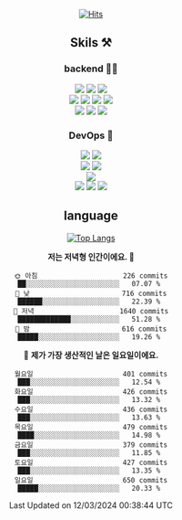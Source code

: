 <div align="center">

[![Hits](https://hits.seeyoufarm.com/api/count/incr/badge.svg?url=https%3A%2F%2Fgithub.com%2Fzxcv9203%2Fhit-counter&count_bg=%23FF7272&title_bg=%23324C2E&icon=codeigniter.svg&icon_color=%23DD5B5B&title=%EB%B0%A9%EB%AC%B8%EC%9E%90&edge_flat=false)](https://hits.seeyoufarm.com)
  
## Skils ⚒️
### backend 🧑‍💻
  
<img src="https://img.shields.io/badge/Java-FF6600?style=flat-square&logo=buymeacoffee&logoColor=white"/>
<img src="https://img.shields.io/badge/Go-0099FF?style=flat-square&logo=go&logoColor=white"/>
<img src="https://img.shields.io/badge/Kotlin-7F52FF?style=flat-square&logo=kotlin&logoColor=white"/>
  
  
<br />
  
<img src="https://img.shields.io/badge/Spring-339933?style=flat-square&logo=Spring&logoColor=white"/>
<img src="https://img.shields.io/badge/Spring Boot-339933?style=flat-square&logo=Spring Boot&logoColor=white"/>
<img src="https://img.shields.io/badge/Spring Security-339933?style=flat-square&logo=Spring Security&logoColor=white"/>
  
<img src="https://img.shields.io/badge/Spring Data JPA-339933?style=flat-square&logo=Hibernate&logoColor=white"/>

<br />
  
  <img src="https://img.shields.io/badge/mysql-0099FF?style=flat-square&logo=mysql&logoColor=white"/>
  <img src="https://img.shields.io/badge/mariadb-0099FF?style=flat-square&logo=mariadb&logoColor=white"/>
  <img src="https://img.shields.io/badge/mongoDB-47A248?style=flat-square&logo=mongodb&logoColor=white"/>
  
  
### DevOps 🚀
  
  <img src="https://img.shields.io/badge/docker-2496ED?style=flat-square&logo=docker&logoColor=white"/>
  <img src="https://img.shields.io/badge/kubernetes-326CE5?style=flat-square&logo=kubernetes&logoColor=white"/>
  
  <br />
  
  <img src="https://img.shields.io/badge/Github Actions-2088FF?style=flat-square&logo=githubactions&logoColor=white"/>
  <img src="https://img.shields.io/badge/Jenkins-D24939?style=flat-square&logo=jenkins&logoColor=white"/>
  
  
  <br />
  <img src="https://img.shields.io/badge/terraform-7B42BC?style=flat-square&logo=terraform&logoColor=white"/>
  
  <br />
  <img src="https://img.shields.io/badge/Amazon AWS-232F3E?style=flat-square&logo=Amazon AWS&logoColor=white"/>

  <img src="https://img.shields.io/badge/GCP-4285F4?style=flat-square&logo=googlecloud&logoColor=white"/>
  <img src="https://img.shields.io/badge/NCP-03C75A?style=flat-square&logo=naver&logoColor=white"/>
  
  
## language

[![Top Langs](https://github-readme-stats.vercel.app/api/top-langs/?username=zxcv9203&hide=html&exclude_repo=zxcv9203.github.io,golB&theme=grate-gatsby)](https://github.com/zxcv9203/github-readme-stats)
  
<!--START_SECTION:waka-->
**저는 저녁형 인간이에요. 🦉** 

```text
🌞 아침                     226 commits         ██░░░░░░░░░░░░░░░░░░░░░░░   07.07 % 
🌆 낮　                     716 commits         ██████░░░░░░░░░░░░░░░░░░░   22.39 % 
🌃 저녁                     1640 commits        █████████████░░░░░░░░░░░░   51.28 % 
🌙 밤　                     616 commits         █████░░░░░░░░░░░░░░░░░░░░   19.26 % 
```
📅 **제가 가장 생산적인 날은 일요일이에요.** 

```text
월요일                      401 commits         ███░░░░░░░░░░░░░░░░░░░░░░   12.54 % 
화요일                      426 commits         ███░░░░░░░░░░░░░░░░░░░░░░   13.32 % 
수요일                      436 commits         ███░░░░░░░░░░░░░░░░░░░░░░   13.63 % 
목요일                      479 commits         ████░░░░░░░░░░░░░░░░░░░░░   14.98 % 
금요일                      379 commits         ███░░░░░░░░░░░░░░░░░░░░░░   11.85 % 
토요일                      427 commits         ███░░░░░░░░░░░░░░░░░░░░░░   13.35 % 
일요일                      650 commits         █████░░░░░░░░░░░░░░░░░░░░   20.33 % 
```



 Last Updated on 12/03/2024 00:38:44 UTC
<!--END_SECTION:waka-->
  
</div>

